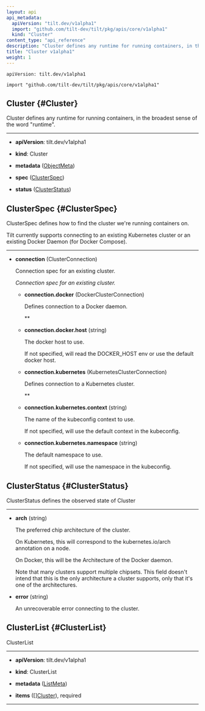 ```yaml
---
layout: api
api_metadata:
  apiVersion: "tilt.dev/v1alpha1"
  import: "github.com/tilt-dev/tilt/pkg/apis/core/v1alpha1"
  kind: "Cluster"
content_type: "api_reference"
description: "Cluster defines any runtime for running containers, in the broadest sense of the word \"runtime\"."
title: "Cluster v1alpha1"
weight: 1
---
```


`apiVersion: tilt.dev/v1alpha1`

`import "github.com/tilt-dev/tilt/pkg/apis/core/v1alpha1"`




## Cluster {#Cluster}


Cluster defines any runtime for running containers, in the broadest sense of the word "runtime".

<hr>

- **apiVersion**: tilt.dev/v1alpha1


- **kind**: Cluster


- **metadata** ([ObjectMeta](../meta/object-meta#ObjectMeta))


- **spec** ([ClusterSpec](../kubernetes/cluster-v1alpha1#ClusterSpec))


- **status** ([ClusterStatus](../kubernetes/cluster-v1alpha1#ClusterStatus))






## ClusterSpec {#ClusterSpec}


ClusterSpec defines how to find the cluster we're running containers on.

Tilt currently supports connecting to an existing Kubernetes cluster or an existing Docker Daemon (for Docker Compose).

<hr>

- **connection** (ClusterConnection)

  Connection spec for an existing cluster.

  <a name="ClusterConnection"></a>
  *Connection spec for an existing cluster.*

  - **connection.docker** (DockerClusterConnection)

    Defines connection to a Docker daemon.

    <a name="DockerClusterConnection"></a>
    **

  - **connection.docker.host** (string)

    The docker host to use.
    
    If not specified, will read the DOCKER_HOST env or use the default docker host.

  - **connection.kubernetes** (KubernetesClusterConnection)

    Defines connection to a Kubernetes cluster.

    <a name="KubernetesClusterConnection"></a>
    **

  - **connection.kubernetes.context** (string)

    The name of the kubeconfig context to use.
    
    If not specified, will use the default context in the kubeconfig.

  - **connection.kubernetes.namespace** (string)

    The default namespace to use.
    
    If not specified, will use the namespace in the kubeconfig.





## ClusterStatus {#ClusterStatus}


ClusterStatus defines the observed state of Cluster

<hr>

- **arch** (string)

  The preferred chip architecture of the cluster.
  
  On Kubernetes, this will correspond to the kubernetes.io/arch annotation on a node.
  
  On Docker, this will be the Architecture of the Docker daemon.
  
  Note that many clusters support multiple chipsets. This field doesn't intend that this is the only architecture a cluster supports, only that it's one of the architectures.

- **error** (string)

  An unrecoverable error connecting to the cluster.





## ClusterList {#ClusterList}


ClusterList

<hr>

- **apiVersion**: tilt.dev/v1alpha1


- **kind**: ClusterList


- **metadata** ([ListMeta](../meta/list-meta#ListMeta))


- **items** ([][Cluster](../kubernetes/cluster-v1alpha1#Cluster)), required









<hr>



